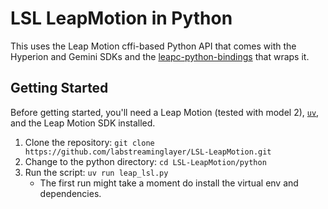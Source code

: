 # LSL LeapMotion in Python

This uses the Leap Motion cffi-based Python API that comes with the Hyperion and Gemini SDKs and the [leapc-python-bindings](https://github.com/ultraleap/leapc-python-bindings) that wraps it.

## Getting Started

Before getting started, you'll need a Leap Motion (tested with model 2), [`uv`](https://docs.astral.sh/uv/getting-started/installation/), and the Leap Motion SDK installed.

1. Clone the repository: `git clone https://github.com/labstreaminglayer/LSL-LeapMotion.git`
2. Change to the python directory: `cd LSL-LeapMotion/python`
4. Run the script: `uv run leap_lsl.py`
    * The first run might take a moment do install the virtual env and dependencies. 
